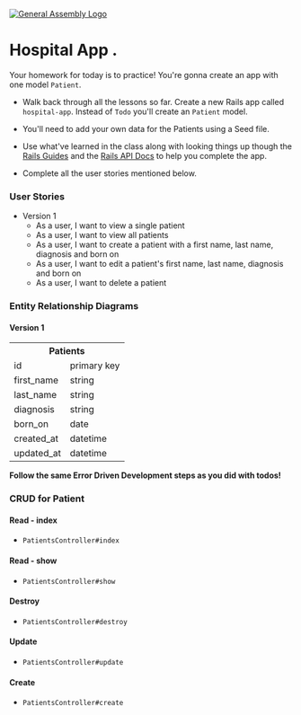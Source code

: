 [![General Assembly Logo](https://camo.githubusercontent.com/1a91b05b8f4d44b5bbfb83abac2b0996d8e26c92/687474703a2f2f692e696d6775722e636f6d2f6b6538555354712e706e67)](https://generalassemb.ly/education/web-development-immersive)


# Hospital App .

Your homework for today is to practice! You're gonna create an app with one model `Patient`.

- Walk back through all the lessons so far. Create a new Rails app called `hospital-app`. Instead of `Todo` you'll create an `Patient` model. 

- You'll need to add your own  data for the Patients using a Seed file.

- Use what've learned in the class along with looking things up though the [Rails Guides](https://guides.rubyonrails.org/) and the [Rails API Docs](https://api.rubyonrails.org/) to help you complete the app.

- Complete all the user stories mentioned below.

### User Stories

- Version 1
  - As a user, I want to view a single patient
  - As a user, I want to view all patients
  - As a user, I want to create a patient with a first name, last name,
    diagnosis and born on
  - As a user, I want to edit a patient's first name, last name, diagnosis and
    born on
  - As a user, I want to delete a patient

### Entity Relationship Diagrams

#### Version 1

<table>
  <th colspan="2" style="text-align:center">Patients</th>
  <tr>
    <td>id</td>
    <td>primary key</td>
  </tr>
  <tr>
    <td>first_name</td>
    <td>string</td>
  </tr>
  <tr>
    <td>last_name</td>
    <td>string</td>
  </tr>
  <tr>
    <td>diagnosis</td>
    <td>string</td>
  </tr>
  <tr>
    <td>born_on</td>
    <td>date</td>
  </tr>
  <tr>
    <td>created_at</td>
    <td>datetime</td>
  </tr>
  <tr>
    <td>updated_at</td>
    <td>datetime</td>
  </tr>
</table>

**Follow the same Error Driven Development steps as you did with todos!**

### CRUD for Patient

#### Read - index

- `PatientsController#index`

#### Read - show

- `PatientsController#show`

#### Destroy

- `PatientsController#destroy`

#### Update

- `PatientsController#update`

#### Create

- `PatientsController#create`

